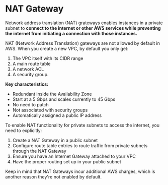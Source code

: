 # NAT Gateway

Network address translation (NAT) grateways enables instances in a private subnet to **connect to the internet or other AWS services while preventing the internet from initiating a connection with those instances.**&#x20;

NAT (Network Address Translation) gateways are not allowed by default in AWS. When you create a new VPC, by default you only get:

1. The VPC itself with its CIDR range
2. A main route table
3. A network ACL
4. A security group.

**Key characteristics:**

* Redundant inside the Availability Zone
* Start at a 5 Gbps and scales currently to 45 Gbps
* No need to patch
* Not associated with security groups
* Automatically assigned a public IP address

To enable NAT functionality for private subnets to access the internet, you need to explicitly:

1. Create a NAT Gateway in a public subnet
2. Configure route table entries to route traffic from private subnets through the NAT Gateway
3. Ensure you have an Internet Gateway attached to your VPC
4. Have the proper routing set up in your public subnet

Keep in mind that NAT Gateways incur additional AWS charges, which is another reason they're not enabled by default.

